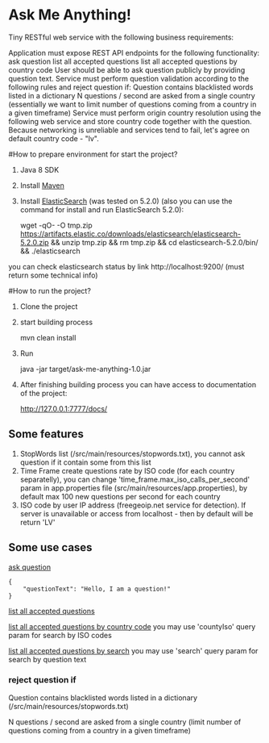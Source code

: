 # Ask Me Anything!
Tiny RESTful web service with the following business requirements:

Application must expose REST API endpoints for the following functionality:
ask question
list all accepted questions
list all accepted questions by country code
User should be able to ask question publicly by providing question text.
Service must perform question validation according to the following rules and reject question if:
Question contains blacklisted words listed in a dictionary
N questions / second are asked from a single country (essentially we want to limit number of questions coming from a country in a given timeframe)
Service must perform origin country resolution using the following web service and store country code together with the question. Because networking is unreliable and services tend to fail, let's agree on default country code - "lv".

#How to prepare environment for start the project?
1. Java 8 SDK
2. Install [Maven](https://maven.apache.org/)
3. Install [ElasticSearch](https://www.elastic.co/downloads/elasticsearch) (was tested on 5.2.0)
 (also you can use the command for install and run ElasticSearch 5.2.0):

	wget -qO- -O tmp.zip https://artifacts.elastic.co/downloads/elasticsearch/elasticsearch-5.2.0.zip && unzip tmp.zip && rm tmp.zip && cd elasticsearch-5.2.0/bin/ && ./elasticsearch

you can check elasticsearch status by link http://localhost:9200/ (must return some technical info)

#How to run the project?
1. Clone the project
2. start building process

	mvn clean install

3. Run

	java -jar target/ask-me-anything-1.0.jar

4. After finishing building process you can have access to documentation of the project:

	http://127.0.0.1:7777/docs/


## Some features
1. StopWords list (/src/main/resources/stopwords.txt), you cannot ask question if it contain some from this list
2. Time Frame create questions rate by ISO code (for each country separatelly), you can change 'time_frame.max_iso_calls_per_second'
param in app.properties file (src/main/resources/app.properties), by default max 100 new questions per second for each country
3. ISO code by user IP address (freegeoip.net service for detection). If server is unavailable or access from localhost - then by default will be return 'LV'

## Some use cases
[ask question](http://localhost:7777/docs/#!/QuestionsService/create)

	{
		"questionText": "Hello, I am a question!"
	}

[list all accepted questions](http://localhost:7777/docs/#!/QuestionsService/getAll)

[list all accepted questions by country code](http://localhost:7777/docs/#!/QuestionsService/getAll) you may use 'countyIso' query param for search by ISO codes

[list all accepted questions by search](http://localhost:7777/docs/#!/QuestionsService/getAll) you may use 'search' query param for search by question text

### reject question if
Question contains blacklisted words listed in a dictionary (/src/main/resources/stopwords.txt)

N questions / second are asked from a single country (limit number of questions coming from a country in a given timeframe)

